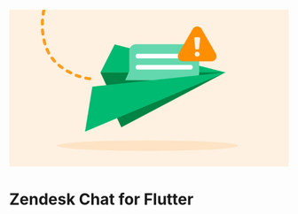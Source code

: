 ![Logo](https://github.com/sudheer11002/Zendesk_Pkg/blob/main/message.jpeg)


# Zendesk Chat for Flutter



